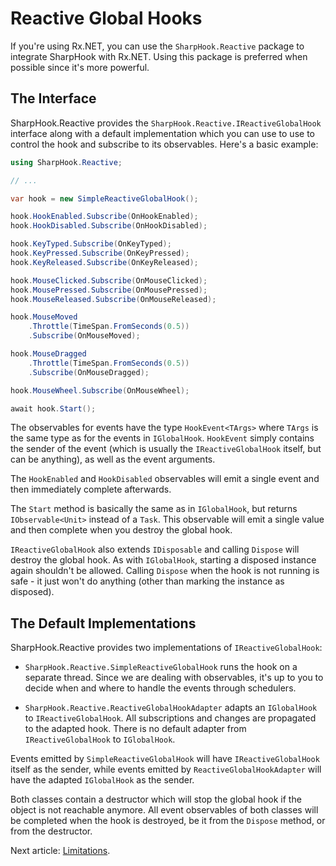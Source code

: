 # Reactive Global Hooks

If you're using Rx.NET, you can use the `SharpHook.Reactive` package to integrate SharpHook with Rx.NET. Using this
package is preferred when possible since it's more powerful.

## The Interface

SharpHook.Reactive provides the `SharpHook.Reactive.IReactiveGlobalHook` interface along with a default
implementation which you can use to use to control the hook and subscribe to its observables. Here's a basic example:

```C#
using SharpHook.Reactive;

// ...

var hook = new SimpleReactiveGlobalHook();

hook.HookEnabled.Subscribe(OnHookEnabled);
hook.HookDisabled.Subscribe(OnHookDisabled);

hook.KeyTyped.Subscribe(OnKeyTyped);
hook.KeyPressed.Subscribe(OnKeyPressed);
hook.KeyReleased.Subscribe(OnKeyReleased);

hook.MouseClicked.Subscribe(OnMouseClicked);
hook.MousePressed.Subscribe(OnMousePressed);
hook.MouseReleased.Subscribe(OnMouseReleased);

hook.MouseMoved
    .Throttle(TimeSpan.FromSeconds(0.5))
    .Subscribe(OnMouseMoved);

hook.MouseDragged
    .Throttle(TimeSpan.FromSeconds(0.5))
    .Subscribe(OnMouseDragged);

hook.MouseWheel.Subscribe(OnMouseWheel);

await hook.Start();
```

The observables for events have the type `HookEvent<TArgs>` where `TArgs` is the same type as for the events in
`IGlobalHook`. `HookEvent` simply contains the sender of the event (which is usually the `IReactiveGlobalHook`
itself, but can be anything), as well as the event arguments.

The `HookEnabled` and `HookDisabled` observables will emit a single event and then immediately complete afterwards.

The `Start` method is basically the same as in `IGlobalHook`, but returns `IObservable<Unit>` instead of a `Task`.
This observable will emit a single value and then complete when you destroy the global hook.

`IReactiveGlobalHook` also extends `IDisposable` and calling `Dispose` will destroy the global hook. As with
`IGlobalHook`, starting a disposed instance again shouldn't be allowed. Calling `Dispose` when the hook is not running
is safe - it just won't do anything (other than marking the instance as disposed).

## The Default Implementations

SharpHook.Reactive provides two implementations of `IReactiveGlobalHook`:

- `SharpHook.Reactive.SimpleReactiveGlobalHook` runs the hook on a separate thread. Since we are dealing with
observables, it's up to you to decide when and where to handle the events through schedulers.

- `SharpHook.Reactive.ReactiveGlobalHookAdapter` adapts an `IGlobalHook` to `IReactiveGlobalHook`. All
subscriptions and changes are propagated to the adapted hook. There is no default adapter from `IReactiveGlobalHook`
to `IGlobalHook`.

Events emitted by `SimpleReactiveGlobalHook` will have `IReactiveGlobalHook` itself as the sender, while events
emitted by `ReactiveGlobalHookAdapter` will have the adapted `IGlobalHook` as the sender.

Both classes contain a destructor which will stop the global hook if the object is not reachable anymore. All event
observables of both classes will be completed when the hook is destroyed, be it from the `Dispose` method, or from the
destructor.

Next article: [Limitations](limitations.md).
